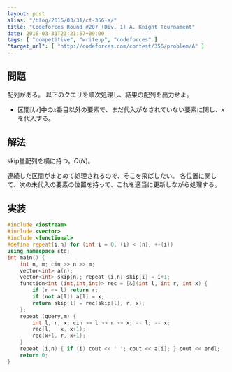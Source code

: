 ```yaml
---
layout: post
alias: "/blog/2016/03/31/cf-356-a/"
title: "Codeforces Round #207 (Div. 1) A. Knight Tournament"
date: 2016-03-31T23:21:57+09:00
tags: [ "competitive", "writeup", "codeforces" ]
"target_url": [ "http://codeforces.com/contest/356/problem/A" ]
---
```


## 問題

配列がある。
以下のクエリを順次処理し、結果の配列を出力せよ。

-   区間$[l, r]$中の$x$番目以外の要素で、まだ代入がなされていない要素に関し、$x$を代入する。

## 解法

skip量配列を横に持つ。$O(N)$。

連続した区間がまとめて処理されるので、そこを飛ばしたい。
各位置に関して、次の未代入の要素の位置を持って、これを適当に更新しながら処理する。

## 実装

``` c++
#include <iostream>
#include <vector>
#include <functional>
#define repeat(i,n) for (int i = 0; (i) < (n); ++(i))
using namespace std;
int main() {
    int n, m; cin >> n >> m;
    vector<int> a(n);
    vector<int> skip(n); repeat (i,n) skip[i] = i+1;
    function<int (int,int,int)> rec = [&](int l, int r, int x) {
        if (r <= l) return r;
        if (not a[l]) a[l] = x;
        return skip[l] = rec(skip[l], r, x);
    };
    repeat (query,m) {
        int l, r, x; cin >> l >> r >> x; -- l; -- x;
        rec(l,   x, x+1);
        rec(x+1, r, x+1);
    }
    repeat (i,n) { if (i) cout << ' '; cout << a[i]; } cout << endl;
    return 0;
}
```
